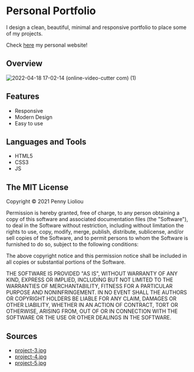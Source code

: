 # Personal Portfolio
I design a clean, beautiful, minimal and responsive portfolio to place some of my projects.

Check [here](https://pennylioliou.me/) my personal website!

## Overview

![2022-04-18 17-02-14 (online-video-cutter com) (1)](https://user-images.githubusercontent.com/88145246/163820952-46a0b86b-74ac-4a5e-9510-4e502a9e013d.gif)

## Features
* Responsive
* Modern Design
* Easy to use

## Languages and Tools
* HTML5
* CSS3
* JS

## The MIT License
Copyright © 2021 Penny Lioliou

Permission is hereby granted, free of charge, to any person obtaining a copy of this software and associated documentation files (the "Software"), to deal in the Software without restriction, including without limitation the rights to use, copy, modify, merge, publish, distribute, sublicense, and/or sell copies of the Software, and to permit persons to whom the Software is furnished to do so, subject to the following conditions:

The above copyright notice and this permission notice shall be included in all copies or substantial portions of the Software.

THE SOFTWARE IS PROVIDED "AS IS", WITHOUT WARRANTY OF ANY KIND, EXPRESS OR IMPLIED, INCLUDING BUT NOT LIMITED TO THE WARRANTIES OF MERCHANTABILITY, FITNESS FOR A PARTICULAR PURPOSE AND NONINFRINGEMENT. IN NO EVENT SHALL THE AUTHORS OR COPYRIGHT HOLDERS BE LIABLE FOR ANY CLAIM, DAMAGES OR OTHER LIABILITY, WHETHER IN AN ACTION OF CONTRACT, TORT OR OTHERWISE, ARISING FROM, OUT OF OR IN CONNECTION WITH THE SOFTWARE OR THE USE OR OTHER DEALINGS IN THE SOFTWARE.

## Sources
* [project-3.jpg](https://www.istockphoto.com/photo/cloud-computing-emerging-from-computer-servers-technology-innovation-gm539475910-96201179)
* [project-4.jpg](https://www.istockphoto.com/photo/macro-shot-with-augmented-reality-ethernet-cables-connected-to-router-ports-with-gm1219430161-356699621)
* [project-5.jpg](https://13.127.97.79/course/compiler-design-online-videos)



